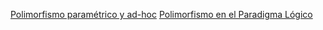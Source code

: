 [Polimorfismo paramétrico y ad-hoc](polimorfismo-parametrico-y-ad-hoc.md) [Polimorfismo en el Paradigma Lógico](polimorfismo-en-el-paradigma-logico.md)
